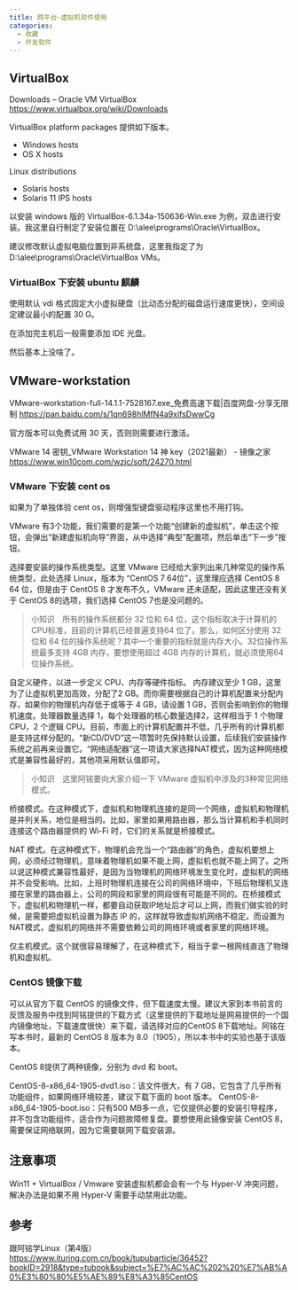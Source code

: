```yaml
---
title: 跨平台-虚拟机软件使用
categories:
  - 收藏
  - 开发软件
---
```


## VirtualBox

Downloads – Oracle VM VirtualBox
<https://www.virtualbox.org/wiki/Downloads>

VirtualBox platform packages 提供如下版本。

* Windows hosts
* OS X hosts

Linux distributions

* Solaris hosts
* Solaris 11 IPS hosts

以安装 windows 版的 VirtualBox-6.1.34a-150636-Win.exe 为例，双击进行安装。我这里自行制定了安装位置在 D:\alee\programs\Oracle\VirtualBox。

建议修改默认虚拟电脑位置到非系统盘，这里我指定了为 D:\alee\programs\Oracle\VirtualBox VMs。

### VirtualBox 下安装 ubuntu 麒麟

使用默认 vdi 格式固定大小虚拟硬盘（比动态分配的磁盘运行速度更快），空间设定建议最小的配置 30 G。

在添加完主机后一般需要添加 IDE 光盘。

然后基本上没啥了。

## VMware-workstation

VMware-workstation-full-14.1.1-7528167.exe_免费高速下载|百度网盘-分享无限制
<https://pan.baidu.com/s/1qn698hlMfN4a9xifsDwwCg>

官方版本可以免费试用 30 天，否则则需要进行激活。

VMware 14 密钥_VMware Workstation 14 神 key（2021最新） - 镜像之家
<https://www.win10com.com/wzjc/soft/24270.html>

### VMware 下安装 cent os

如果为了单独体验 cent os，则增强型键盘驱动程序这里也不用打钩。

VMware 有3个功能，我们需要的是第一个功能“创建新的虚拟机”，单击这个按钮，会弹出“新建虚拟机向导”界面，从中选择“典型”配置项，然后单击“下一步”按钮。

选择要安装的操作系统类型。这里 VMware 已经给大家列出来几种常见的操作系统类型，此处选择 Linux，版本为 “CentOS 7 64位”，这里理应选择 CentOS 8 64 位，但是由于 CentOS 8 才发布不久，VMware 还未适配，因此这里还没有关于 CentOS 8的选项，我们选择 CentOS 7也是没问题的。

> 小知识　所有的操作系统都分 32 位和 64 位，这个指标取决于计算机的CPU标准，目前的计算机已经普遍支持64 位了。那么，如何区分使用 32 位和 64 位的操作系统呢？其中一个重要的指标就是内存大小。32位操作系统最多支持 4GB 内存，要想使用超过 4GB 内存的计算机，就必须使用64位操作系统。

自定义硬件，以进一步定义 CPU、内存等硬件指标。 内存建议至少 1 GB，这里为了让虚拟机更加高效，分配了2 GB。而你需要根据自己的计算机配置来分配内存，如果你的物理机内存低于或等于 4 GB，请设置 1 GB，否则会影响到你的物理机速度。处理器数量选择 1，每个处理器的核心数量选择2，这样相当于 1 个物理 CPU，2 个逻辑 CPU。目前，市面上的计算机配置并不低，几乎所有的计算机都是支持这样分配的。“新CD/DVD”这一项暂时先保持默认设置，后续我们安装操作系统之前再来设置它。“网络适配器”这一项请大家选择NAT模式，因为这种网络模式是兼容性最好的，其他项采用默认值即可。

> 小知识　这里阿铭要向大家介绍一下 VMware 虚拟机中涉及的3种常见网络模式。

桥接模式。在这种模式下，虚拟机和物理机连接的是同一个网络，虚拟机和物理机是并列关系，地位是相当的。比如，家里如果用路由器，那么当计算机和手机同时连接这个路由器提供的 Wi-Fi 时，它们的关系就是桥接模式。

NAT 模式。在这种模式下，物理机会充当一个“路由器”的角色，虚拟机要想上网，必须经过物理机，意味着物理机如果不能上网，虚拟机也就不能上网了。之所以说这种模式兼容性最好，是因为当物理机的网络环境发生变化时，虚拟机的网络并不会受影响。比如，上班时物理机连接在公司的网络环境中，下班后物理机又连接在家里的路由器上，公司的网段和家里的网段很有可能是不同的。在桥接模式下，虚拟机和物理机一样，都要自动获取IP地址后才可以上网，而我们做实验的时候，是需要把虚拟机设置为静态 IP 的，这样就导致虚拟机网络不稳定。而设置为NAT模式，虚拟机的网络并不需要依赖公司的网络环境或者家里的网络环境。

仅主机模式。这个就很容易理解了，在这种模式下，相当于拿一根网线直连了物理机和虚拟机。

### CentOS 镜像下载

可以从官方下载 CentOS 的镜像文件，但下载速度太慢。建议大家到本书前言的反馈及服务中找到阿铭提供的下载方式（这里提供的下载地址是网易提供的一个国内镜像地址，下载速度很快）来下载，请选择对应的CentOS 8下载地址。阿铭在写本书时，最新的 CentOS 8 版本为 8.0（1905），所以本书中的实验也基于该版本。

CentOS 8提供了两种镜像，分别为 dvd 和 boot。

CentOS-8-x86_64-1905-dvd1.iso：该文件很大，有 7 GB，它包含了几乎所有功能组件，如果网络环境较差，建议下载下面的 boot 版本。
CentOS-8-x86_64-1905-boot.iso：只有500 MB多一点，它仅提供必要的安装引导程序，并不包含功能组件，适合作为问题故障修复盘。要想使用此镜像安装 CentOS 8，需要保证网络联网，因为它需要联网下载安装源。

## 注意事项

Win11 + VirtualBox / Vmware 安装虚拟机都会会有一个与 Hyper-V 冲突问题，解决办法是如果不用 Hyper-V 需要手动禁用此功能。

## 参考

跟阿铭学Linux（第4版）
<https://www.ituring.com.cn/book/tupubarticle/36452?bookID=2918&type=tubook&subject=%E7%AC%AC%202%20%E7%AB%A0%E3%80%80%E5%AE%89%E8%A3%85CentOS>
